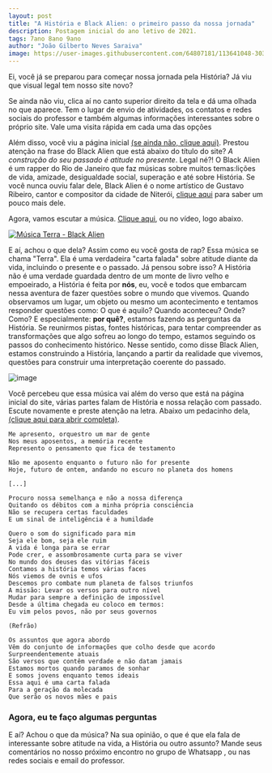 ```yaml
---
layout: post
title: "A História e Black Alien: o primeiro passo da nossa jornada"
description: Postagem inicial do ano letivo de 2021.
tags: 7ano 8ano 9ano
author: "João Gilberto Neves Saraiva"
image: https://user-images.githubusercontent.com/64807181/113641048-30328000-9653-11eb-8426-c9c8abc8a43e.png
---
```


Ei, você já se preparou para começar nossa jornada pela História? Já viu que visual legal tem nosso site novo?

Se ainda não viu, clica aí no canto superior direito da tela e dá uma olhada no que aparece. Tem o lugar de envio de atividades, os contatos e redes sociais do professor e também algumas informações interessantes sobre o próprio site. Vale uma visita rápida em cada uma das opções

Além disso, você viu a página inicial [(se ainda não, clique aqui)](https://0jonjo.github.io/escola/). Prestou atenção na frase do Black Alien que está abaixo do título do site? *A construção do seu passado é atitude no presente*. Legal né?! O Black Alien é um rapper do Rio de Janeiro que faz músicas sobre muitos temas:lições de vida, amizade, desigualdade social, superação e até sobre História. Se você nunca ouviu falar dele, Black Alien é o nome artístico de Gustavo Ribeiro, cantor e compositor da cidade de Niterói, [clique aqui](https://pt.wikipedia.org/wiki/Black_Alien) para saber um pouco mais dele. 

Agora, vamos escutar a música. [Clique aqui](https://www.youtube.com/watch?v=mbOB7aG7b1M), ou no vídeo, logo abaixo.

[![Música Terra - Black Alien](https://yt-embed.herokuapp.com/embed?v=mbOB7aG7b1M)](https://www.youtube.com/watch?v=mbOB7aG7b1M "Black Alien - Terra")

E aí, achou o que dela? Assim como eu você gosta de rap? Essa música se chama "Terra". Ela é uma verdadeira "carta falada" sobre atitude diante da vida, incluindo o presente e o passado. Já pensou sobre isso? A História não é uma verdade guardada dentro de um monte de livro velho e empoeirado, a História é feita por **nós**, eu, você e todos que embarcam nessa aventura de fazer questões sobre o mundo que vivemos. Quando observamos um lugar, um objeto ou mesmo um acontecimento e tentamos responder questões como: O que é aquilo? Quando aconteceu? Onde? Como? E especialmente: **por quê?**, estamos fazendo as perguntas da História. Se reunirmos pistas, fontes históricas, para tentar compreender as transformações que algo sofreu ao longo do tempo, estamos seguindo os passos do conhecimento histórico. Nesse sentido, como disse Black Alien, estamos construindo a História, lançando a partir da realidade que vivemos, questões para construir uma interpretação coerente do passado.


![image](https://user-images.githubusercontent.com/64807181/113641048-30328000-9653-11eb-8426-c9c8abc8a43e.png)


Você percebeu que essa música vai além do verso que está na página inicial do site, várias partes falam de História e nossa relação com passado. Escute novamente e preste atenção na letra. Abaixo um pedacinho dela, [(clique aqui para abrir completa)](https://www.letras.com/black-alien/terra/).

```
Me apresento, orquestro um mar de gente
Nos meus aposentos, a memória recente
Represento o pensamento que fica de testamento

Não me aposento enquanto o futuro não for presente
Hoje, futuro de ontem, andando no escuro no planeta dos homens

[...]

Procuro nossa semelhança e não a nossa diferença
Quitando os débitos com a minha própria consciência
Não se recupera certas faculdades
E um sinal de inteligência é a humildade

Quero o som do significado para mim
Seja ele bom, seja ele ruim
A vida é longa para se errar
Pode crer, e assombrosamente curta para se viver
No mundo dos deuses das vitórias fáceis
Contamos a história temos várias faces
Nós viemos de ovnis e ufos
Descemos pro combate num planeta de falsos triunfos
A missão: Levar os versos para outro nível
Mudar para sempre a definição de impossível
Desde a última chegada eu coloco em termos:
Eu vim pelos povos, não por seus governos

(Refrão)

Os assuntos que agora abordo
Vêm do conjunto de informações que colho desde que acordo
Surpreendentemente atuais
São versos que contêm verdade e não datam jamais
Estamos mortos quando paramos de sonhar
E somos jovens enquanto temos ideais
Essa aqui é uma carta falada
Para a geração da molecada
Que serão os novos mães e pais
```

### Agora, eu te faço algumas perguntas

E aí? Achou o que da música? Na sua opinião, o que é que ela fala de interessante sobre atitude na vida, a História ou outro assunto? Mande seus comentários no nosso próximo encontro no grupo de Whatsapp , ou nas redes sociais e email do professor.
